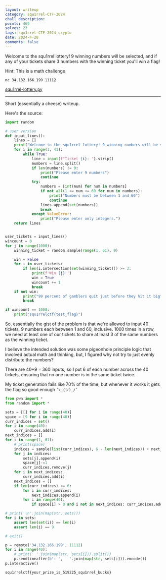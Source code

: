 ```yaml
---
layout: writeup
category: squ1rrel-CTF-2024
chall_description:
points: 469
solves: 23
tags: squ1rrel-CTF-2024 crypto
date: 2024-4-28
comments: false
---
```


Welcome to the squ1rrel lottery! 9 winning numbers will be selected, and if any of your tickets share 3 numbers with the winning ticket you'll win a flag!

Hint: This is a math challenge

`nc 34.132.166.199 11112`

[squ1rrel-lottery.py](https://github.com/Nightxade/ctf-writeups/blob/master/assets/CTFs/squ1rrel-CTF-2024/squ1rrel-lottery.py)  

---

Short (essentially a cheese) writeup.  

Here's the source:  

```py
import random

# user version
def input_lines():
    lines = []
    print("Welcome to the squ1rrel lottery! 9 winning numbers will be selected, and if any of your tickets share 3 numbers with the winning ticket you'll win! Win 1000 times in a row to win a flag")
    for i in range(1, 41):
        while True:
            line = input(f"Ticket {i}: ").strip()
            numbers = line.split()
            if len(numbers) != 9:
                print("Please enter 9 numbers")
                continue
            try:
                numbers = [int(num) for num in numbers]
                if not all(1 <= num <= 60 for num in numbers):
                    print("Numbers must be between 1 and 60")
                    continue
                lines.append(set(numbers))
                break
            except ValueError:
                print("Please enter only integers.")
    return lines


user_tickets = input_lines()
wincount = 0
for j in range(1000):
    winning_ticket = random.sample(range(1, 61), 9)

    win = False
    for i in user_tickets:
        if len(i.intersection(set(winning_ticket))) >= 3:
            print(f'Win {j}!')
            win = True
            wincount += 1
            break
    if not win:
        print("99 percent of gamblers quit just before they hit it big")
        break

if wincount == 1000:
    print("squ1rrelctf{test_flag}")

```

So, essentially the gist of the problem is that we're allowed to input 40 tickets, 9 numbers each between 1 and 60, inclusive. 1000 times in a row, we need at least one of our tickets to share at least 3 of the same numbers as the winning ticket.  

I believe the intended solution was some pigeonhole principle logic that involved actual math and thinking, but, I figured why not try to just evenly distribute the numbers?  

There are 40*9 = 360 inputs, so I put 6 of each number across the 40 tickets, ensuring that no one number is in the same ticket twice.  

My ticket generation fails like 70% of the time, but whenever it works it gets the flag so good enough `¯\_(ツ)_/¯`  

```py
from pwn import *
from random import *

sets = [[] for i in range(40)]
space = [9 for i in range(40)]
curr_indices = set()
for i in range(40):
    curr_indices.add(i)
next_indices = []
for i in range(1, 61):
    # print(space)
    indices = sample(list(curr_indices), 6 - len(next_indices)) + next_indices
    for j in indices:
        sets[j].append(i)
        space[j]-=1
        curr_indices.remove(j)
    for i in next_indices:
        curr_indices.add(i)
    next_indices = []
    if len(curr_indices) <= 6:
        for i in curr_indices:
            next_indices.append(i)
        for i in range(40):
            if space[i] > 0 and i not in next_indices: curr_indices.add(i)

# print('\n'.join(map(str, sets)))
for i in sets:
    assert len(set(i)) == len(i)
    assert len(i) == 9

# exit()

p = remote('34.132.166.199', 11112)
for i in range(40):
    # print(' '.join(map(str, sets[i])).split())
    p.sendlineafter(b': ', ' '.join(map(str, sets[i])).encode())
p.interactive()
```

    squ1rrelctf{your_prize_is_519225_squ1rrel_bucks}